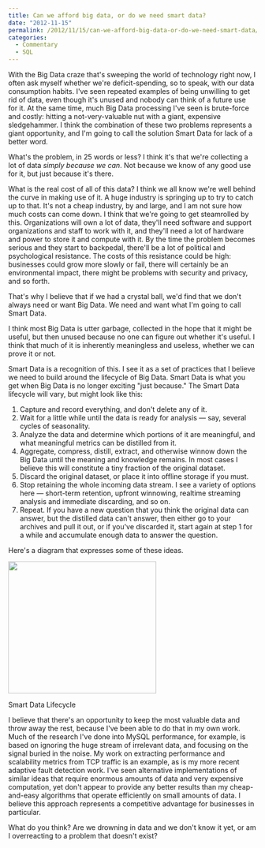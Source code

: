```yaml
---
title: Can we afford big data, or do we need smart data?
date: "2012-11-15"
permalink: /2012/11/15/can-we-afford-big-data-or-do-we-need-smart-data/
categories:
  - Commentary
  - SQL
---
```

With the Big Data craze that's sweeping the world of technology right now, I often ask myself whether we're deficit-spending, so to speak, with our data consumption habits. I've seen repeated examples of being unwilling to get rid of data, even though it's unused and nobody can think of a future use for it. At the same time, much Big Data processing I've seen is brute-force and costly: hitting a not-very-valuable nut with a giant, expensive sledgehammer. I think the combination of these two problems represents a giant opportunity, and I'm going to call the solution Smart Data for lack of a better word.

What's the problem, in 25 words or less? I think it's that we're collecting a lot of data *simply because we can*. Not because we know of any good use for it, but just because it's there.

What is the real cost of all of this data? I think we all know we're well behind the curve in making use of it. A huge industry is springing up to try to catch up to that. It's not a cheap industry, by and large, and I am not sure how much costs can come down. I think that we're going to get steamrolled by this. Organizations will own a lot of data, they'll need software and support organizations and staff to work with it, and they'll need a lot of hardware and power to store it and compute with it. By the time the problem becomes serious and they start to backpedal, there'll be a lot of political and psychological resistance. The costs of this resistance could be high: businesses could grow more slowly or fail, there will certainly be an environmental impact, there might be problems with security and privacy, and so forth.

That's why I believe that if we had a crystal ball, we'd find that we don't always need or want Big Data. We need and want what I'm going to call Smart Data.

I think most Big Data is utter garbage, collected in the hope that it might be useful, but then unused because no one can figure out whether it's useful. I think that much of it is inherently meaningless and useless, whether we can prove it or not.

Smart Data is a recognition of this. I see it as a set of practices that I believe we need to build around the lifecycle of Big Data. Smart Data is what you get when Big Data is no longer exciting "just because." The Smart Data lifecycle will vary, but might look like this:

1.  Capture and record everything, and don't delete any of it.
2.  Wait for a little while until the data is ready for analysis &#8212; say, several cycles of seasonality.
3.  Analyze the data and determine which portions of it are meaningful, and what meaningful metrics can be distilled from it.
4.  Aggregate, compress, distill, extract, and otherwise winnow down the Big Data until the meaning and knowledge remains. In most cases I believe this will constitute a tiny fraction of the original dataset.
5.  Discard the original dataset, or place it into offline storage if you must.
6.  Stop retaining the whole incoming data stream. I see a variety of options here &#8212; short-term retention, upfront winnowing, realtime streaming analysis and immediate discarding, and so on.
7.  Repeat. If you have a new question that you think the original data can answer, but the distilled data can't answer, then either go to your archives and pull it out, or if you've discarded it, start again at step 1 for a while and accumulate enough data to answer the question.

Here's a diagram that expresses some of these ideas.

<div id="attachment_2961" class="wp-caption aligncenter" style="width: 310px">
  <img src="http://www.xaprb.com/blog/wp-content/uploads/2012/11/smart-data-lifecycle-300x268.png" alt="" title="smart-data-lifecycle" width="300" height="268" class="size-medium wp-image-2961" /><p class="wp-caption-text">
    Smart Data Lifecycle
  </p>
</div>

I believe that there's an opportunity to keep the most valuable data and throw away the rest, because I've been able to do that in my own work. Much of the research I've done into MySQL performance, for example, is based on ignoring the huge stream of irrelevant data, and focusing on the signal buried in the noise. My work on extracting performance and scalability metrics from TCP traffic is an example, as is my more recent adaptive fault detection work. I've seen alternative implementations of similar ideas that require enormous amounts of data and very expensive computation, yet don't appear to provide any better results than my cheap-and-easy algorithms that operate efficiently on small amounts of data. I believe this approach represents a competitive advantage for businesses in particular.

What do you think? Are we drowning in data and we don't know it yet, or am I overreacting to a problem that doesn't exist?
